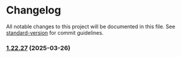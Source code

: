 # Changelog

All notable changes to this project will be documented in this file. See [standard-version](https://github.com/conventional-changelog/standard-version) for commit guidelines.

### [1.22.27](https://github.com/yetto-tools/hs-ecommerce/compare/v1.22.28...v1.22.27) (2025-03-26)
